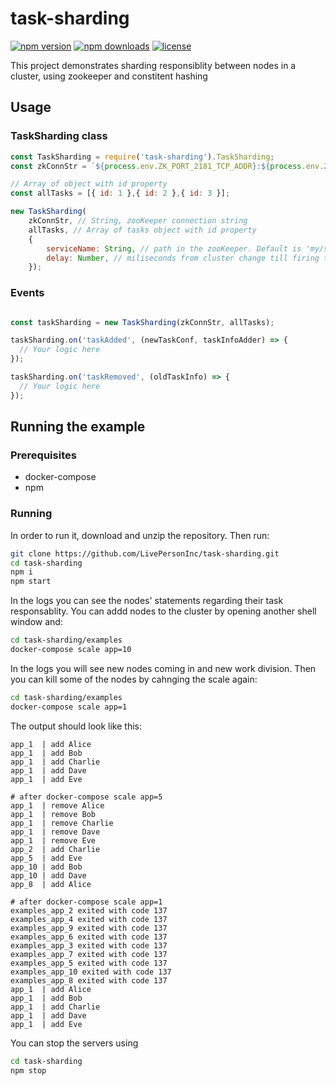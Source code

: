# task-sharding

[![npm version](https://img.shields.io/npm/v/task-sharding.svg)](https://www.npmjs.com/package/task-sharding)
[![npm downloads](https://img.shields.io/npm/dm/task-sharding.svg)](https://www.npmjs.com/package/task-sharding)
[![license](https://img.shields.io/npm/l/task-sharding.svg)](LICENSE)

This project demonstrates sharding responsiblity between nodes in a cluster, using zookeeper and constitent hashing

## Usage

### TaskSharding class

```js
const TaskSharding = require('task-sharding').TaskSharding;
const zkConnStr = `${process.env.ZK_PORT_2181_TCP_ADDR}:${process.env.ZK_PORT_2181_TCP_PORT}`;

// Array of object with id property
const allTasks = [{ id: 1 },{ id: 2 },{ id: 3 }];

new TaskSharding(
	zkConnStr, // String, zooKeeper connection string
	allTasks, // Array of tasks object with id property
	{
		serviceName: String, // path in the zooKeeper. Default is 'my/service/name/v1'.
		delay: Number, // miliseconds from cluster change till firing the 'taskAdded','taskRemoved'. Default is 1000.
	});

```

### Events

```js

const taskSharding = new TaskSharding(zkConnStr, allTasks);

taskSharding.on('taskAdded', (newTaskConf, taskInfoAdder) => {
  // Your logic here
});

taskSharding.on('taskRemoved', (oldTaskInfo) => {
  // Your logic here
});
```

## Running the example

### Prerequisites

* docker-compose
* npm

### Running

In order to run it, download and unzip the repository. Then run:

```sh
git clone https://github.com/LivePersonInc/task-sharding.git
cd task-sharding
npm i
npm start
```
In the logs you can see the nodes' statements regarding their task responsablity.
You can addd nodes to the cluster by opening another shell window and:

```sh
cd task-sharding/examples
docker-compose scale app=10
```

In the logs you will see new nodes coming in and new work division. Then you can kill some of the nodes by cahnging the scale again:
```sh
cd task-sharding/examples
docker-compose scale app=1
```
The output should look like this:

```
app_1  | add Alice
app_1  | add Bob
app_1  | add Charlie
app_1  | add Dave
app_1  | add Eve

# after docker-compose scale app=5
app_1  | remove Alice
app_1  | remove Bob
app_1  | remove Charlie
app_1  | remove Dave
app_1  | remove Eve
app_2  | add Charlie
app_5  | add Eve
app_10 | add Bob
app_10 | add Dave
app_8  | add Alice

# after docker-compose scale app=1
examples_app_2 exited with code 137
examples_app_4 exited with code 137
examples_app_9 exited with code 137
examples_app_6 exited with code 137
examples_app_3 exited with code 137
examples_app_7 exited with code 137
examples_app_5 exited with code 137
examples_app_10 exited with code 137
examples_app_8 exited with code 137
app_1  | add Alice
app_1  | add Bob
app_1  | add Charlie
app_1  | add Dave
app_1  | add Eve
```

You can stop the servers using
```sh
cd task-sharding
npm stop
```
